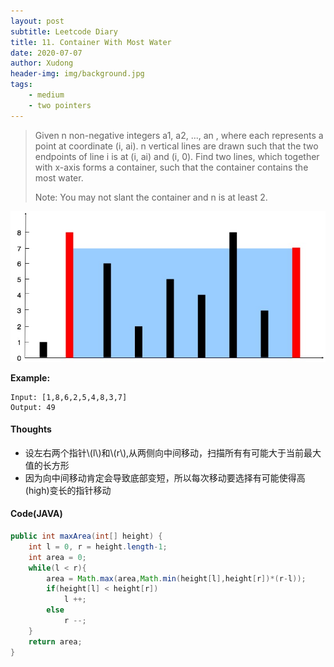 ```yaml
---
layout: post
subtitle: Leetcode Diary
title: 11. Container With Most Water
date: 2020-07-07
author: Xudong
header-img: img/background.jpg
tags: 
    - medium
    - two pointers
---
```


>Given n non-negative integers a1, a2, ..., an , where each represents a point at coordinate (i, ai). n vertical lines are drawn such that the two endpoints of line i is at (i, ai) and (i, 0). Find two lines, which together with x-axis forms a container, such that the container contains the most water.
>
>Note: You may not slant the container and n is at least 2.


![lc-11](https://github.com/XudongLiuHarold/xudongliuharold.github.io/blob/master/img/lc-img/lc_11.jpg)


**Example:**

```
Input: [1,8,6,2,5,4,8,3,7]
Output: 49
```


#### Thoughts

- 设左右两个指针\\(l\\)和\\(r\\),从两侧向中间移动，扫描所有有可能大于当前最大值的长方形
- 因为向中间移动肯定会导致底部变短，所以每次移动要选择有可能使得高(high)变长的指针移动

#### Code(JAVA)

```java
public int maxArea(int[] height) {
    int l = 0, r = height.length-1;
    int area = 0;
    while(l < r){
        area = Math.max(area,Math.min(height[l],height[r])*(r-l));
        if(height[l] < height[r])
            l ++;
        else
            r --;
    }
    return area;
}

```


<script type="text/javascript" src="https://xudongliuharold.github.io/js/latex-math.js?config=default"></script>
